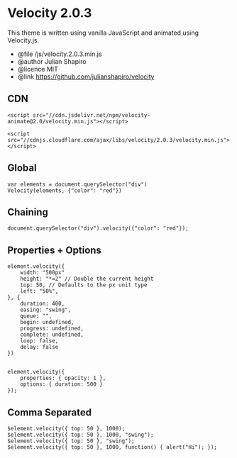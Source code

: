# Velocity 2.0.3

This theme is written using vanilla JavaScript and animated using Velocity.js.

* @file /js/velocity.2.0.3.min.js
* @author Julian Shapiro
* @licence MIT
* @link https://github.com/julianshapiro/velocity


## CDN

	<script src="//cdn.jsdelivr.net/npm/velocity-animate@2.0/velocity.min.js"></script>

	<script src="//cdnjs.cloudflare.com/ajax/libs/velocity/2.0.3/velocity.min.js"></script>


## Global

	var elements = document.querySelector("div")
	Velocity(elements, {"color": "red"})


## Chaining

	document.querySelector("div").velocity({"color": "red"});



## Properties + Options

	element.velocity({
	    width: "500px"
	    height: "*=2" // Double the current height
	    top: 50, // Defaults to the px unit type
	    left: "50%",  
	}, {
	    duration: 400,
	    easing: "swing",
	    queue: "",
	    begin: undefined,
	    progress: undefined,
	    complete: undefined,
	    loop: false,
	    delay: false
	})


	element.velocity({
	    properties: { opacity: 1 },
	    options: { duration: 500 }
	});


## Comma Separated

	$element.velocity({ top: 50 }, 1000);
	$element.velocity({ top: 50 }, 1000, "swing");
	$element.velocity({ top: 50 }, "swing");
	$element.velocity({ top: 50 }, 1000, function() { alert("Hi"); });







